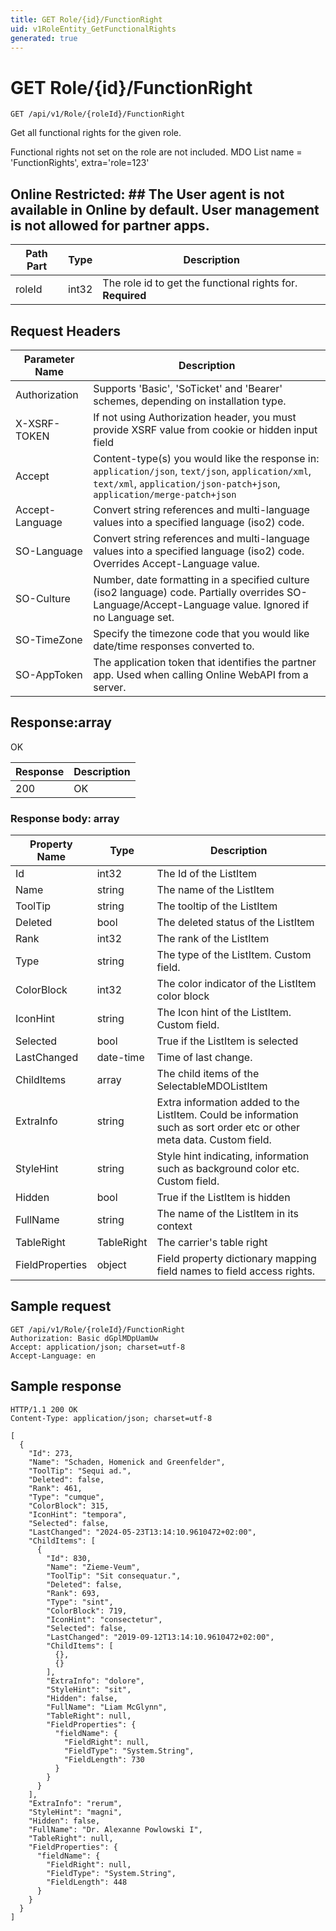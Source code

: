 ```yaml
---
title: GET Role/{id}/FunctionRight
uid: v1RoleEntity_GetFunctionalRights
generated: true
---
```


# GET Role/{id}/FunctionRight

```http
GET /api/v1/Role/{roleId}/FunctionRight
```

Get all functional rights for the given role.


Functional rights not set on the role are not included. MDO List name = 'FunctionRights', extra='role=123'


## Online Restricted: ## The User agent is not available in Online by default. User management is not allowed for partner apps.





| Path Part | Type | Description |
|-----------|------|-------------|
| roleId | int32 | The role id to get the functional rights for. **Required** |



## Request Headers

| Parameter Name | Description |
|----------------|-------------|
| Authorization  | Supports 'Basic', 'SoTicket' and 'Bearer' schemes, depending on installation type. |
| X-XSRF-TOKEN   | If not using Authorization header, you must provide XSRF value from cookie or hidden input field |
| Accept         | Content-type(s) you would like the response in: `application/json`, `text/json`, `application/xml`, `text/xml`, `application/json-patch+json`, `application/merge-patch+json` |
| Accept-Language | Convert string references and multi-language values into a specified language (iso2) code. |
| SO-Language | Convert string references and multi-language values into a specified language (iso2) code. Overrides Accept-Language value. |
| SO-Culture | Number, date formatting in a specified culture (iso2 language) code. Partially overrides SO-Language/Accept-Language value. Ignored if no Language set. |
| SO-TimeZone | Specify the timezone code that you would like date/time responses converted to. |
| SO-AppToken | The application token that identifies the partner app. Used when calling Online WebAPI from a server. |


## Response:array

OK

| Response | Description |
|----------------|-------------|
| 200 | OK |

### Response body: array

| Property Name | Type |  Description |
|----------------|------|--------------|
| Id | int32 | The Id of the ListItem |
| Name | string | The name of the ListItem |
| ToolTip | string | The tooltip of the ListItem |
| Deleted | bool | The deleted status of the ListItem |
| Rank | int32 | The rank of the ListItem |
| Type | string | The type of the ListItem. Custom field. |
| ColorBlock | int32 | The color indicator of the ListItem color block |
| IconHint | string | The Icon hint of the ListItem. Custom field. |
| Selected | bool | True if the ListItem is selected |
| LastChanged | date-time | Time of last change. |
| ChildItems | array | The child items of the SelectableMDOListItem |
| ExtraInfo | string | Extra information added to the ListItem. Could be information such as sort order etc or other meta data. Custom field. |
| StyleHint | string | Style hint indicating, information such as background color etc. Custom field. |
| Hidden | bool | True if the ListItem is hidden |
| FullName | string | The name of the ListItem in its context |
| TableRight | TableRight | The carrier's table right |
| FieldProperties | object | Field property dictionary mapping field names to field access rights. |

## Sample request

```http!
GET /api/v1/Role/{roleId}/FunctionRight
Authorization: Basic dGplMDpUamUw
Accept: application/json; charset=utf-8
Accept-Language: en
```

## Sample response

```http_
HTTP/1.1 200 OK
Content-Type: application/json; charset=utf-8

[
  {
    "Id": 273,
    "Name": "Schaden, Homenick and Greenfelder",
    "ToolTip": "Sequi ad.",
    "Deleted": false,
    "Rank": 461,
    "Type": "cumque",
    "ColorBlock": 315,
    "IconHint": "tempora",
    "Selected": false,
    "LastChanged": "2024-05-23T13:14:10.9610472+02:00",
    "ChildItems": [
      {
        "Id": 830,
        "Name": "Zieme-Veum",
        "ToolTip": "Sit consequatur.",
        "Deleted": false,
        "Rank": 693,
        "Type": "sint",
        "ColorBlock": 719,
        "IconHint": "consectetur",
        "Selected": false,
        "LastChanged": "2019-09-12T13:14:10.9610472+02:00",
        "ChildItems": [
          {},
          {}
        ],
        "ExtraInfo": "dolore",
        "StyleHint": "sit",
        "Hidden": false,
        "FullName": "Liam McGlynn",
        "TableRight": null,
        "FieldProperties": {
          "fieldName": {
            "FieldRight": null,
            "FieldType": "System.String",
            "FieldLength": 730
          }
        }
      }
    ],
    "ExtraInfo": "rerum",
    "StyleHint": "magni",
    "Hidden": false,
    "FullName": "Dr. Alexanne Powlowski I",
    "TableRight": null,
    "FieldProperties": {
      "fieldName": {
        "FieldRight": null,
        "FieldType": "System.String",
        "FieldLength": 448
      }
    }
  }
]
```